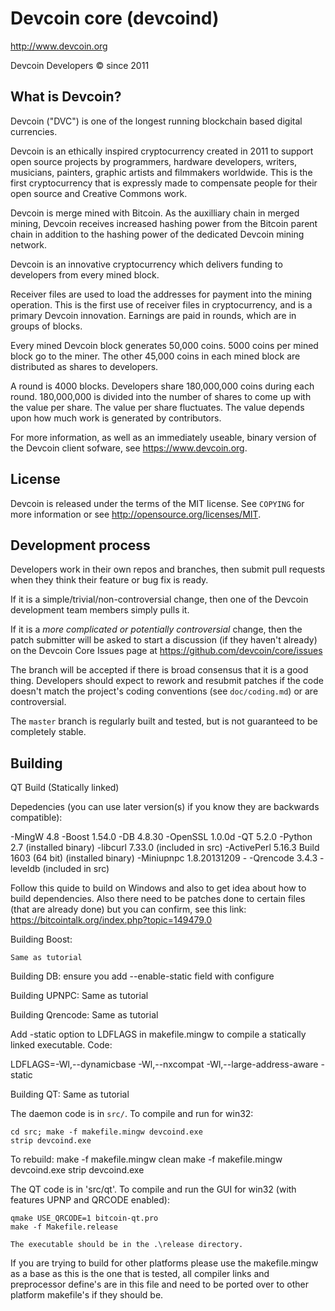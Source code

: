 Devcoin core (devcoind)
=======================

http://www.devcoin.org

Devcoin Developers © since 2011

What is Devcoin?
----------------

Devcoin ("DVC") is one of the longest running blockchain based digital currencies.

Devcoin is an ethically inspired cryptocurrency created in 2011 to support open 
source projects by programmers, hardware developers, writers, musicians, 
painters, graphic artists and filmmakers worldwide.  This is the first 
cryptocurrency that is expressly made to compensate people for their open source 
and Creative Commons work.

Devcoin is merge mined with Bitcoin.  As the auxilliary chain in merged mining,
Devcoin receives increased hashing power from the Bitcoin parent chain in
addition to the hashing power of the dedicated Devcoin mining network.

Devcoin is an innovative cryptocurrency which delivers funding to developers from
every mined block.

Receiver files are used to load the addresses for payment into the mining operation. 
This is the first use of receiver files in cryptocurrency, and is a primary 
Devcoin innovation. Earnings are paid in rounds, which are in groups of blocks. 

Every mined Devcoin block generates 50,000 coins. 
5000 coins per mined block go to the miner.
The other 45,000 coins in each mined block are distributed as shares to developers.

A round is 4000 blocks. Developers share 180,000,000 coins during each round. 
180,000,000 is divided into the number of shares to come up with the value per share. 
The value per share fluctuates.  The value depends upon how much work is generated 
by contributors.

For more information, as well as an immediately useable, binary version of
the Devcoin client sofware, see https://www.devcoin.org.

License
-------

Devcoin is released under the terms of the MIT license. See `COPYING` for more
information or see http://opensource.org/licenses/MIT.

Development process
-------------------

Developers work in their own repos and branches, then submit pull requests when
they think their feature or bug fix is ready.

If it is a simple/trivial/non-controversial change, then one of the Devcoin
development team members simply pulls it.

If it is a *more complicated or potentially controversial* change, then the
patch submitter will be asked to start a discussion (if they haven't already)
on the Devcoin Core Issues page at https://github.com/devcoin/core/issues

The branch will be accepted if there is broad consensus that it is a good thing.
Developers should expect to rework and resubmit patches if the code doesn't
match the project's coding conventions (see `doc/coding.md`) or are
controversial.

The `master` branch is regularly built and tested, but is not guaranteed to be
completely stable.

Building
-------
QT Build (Statically linked)

Depedencies (you can use later version(s) if you know they are backwards compatible):

-MingW 4.8 
-Boost 1.54.0 
-DB 4.8.30 
-OpenSSL 1.0.0d 
-QT 5.2.0 
-Python 2.7 (installed binary) 
-libcurl 7.33.0 (included in src) 
-ActivePerl 5.16.3 Build 1603 (64 bit)  (installed binary)
-Miniupnpc 1.8.20131209 -
-Qrencode 3.4.3
-leveldb (included in src)

Follow this quide to build on Windows and also to get idea about how to build dependencies. Also there need to be patches done to certain files (that are already done) but you can confirm, see this link:
https://bitcointalk.org/index.php?topic=149479.0

Building Boost:

    Same as tutorial

Building DB:
    ensure you add --enable-static field with configure

Building UPNPC:
    Same as tutorial

Building Qrencode:
    Same as tutorial
    
Add -static option to LDFLAGS in makefile.mingw to compile a statically linked executable.
Code:

LDFLAGS=-Wl,--dynamicbase -Wl,--nxcompat -Wl,--large-address-aware -static

Building QT:
    Same as tutorial 



The daemon code is in `src/`. To compile and run for win32:

    cd src; make -f makefile.mingw devcoind.exe
    strip devcoind.exe

To rebuild:
	make -f makefile.mingw clean
	make -f makefile.mingw devcoind.exe
	strip devcoind.exe

The QT code is in 'src/qt'. To compile and run the GUI for win32 (with features UPNP and QRCODE enabled):

    qmake USE_QRCODE=1 bitcoin-qt.pro
    make -f Makefile.release
    
    The executable should be in the .\release directory.

If you are trying to build for other platforms please use the makefile.mingw as a base as this is the one that is tested, all compiler links and preprocessor define's are in this file and need to be ported over to other platform makefile's if they should be.	
